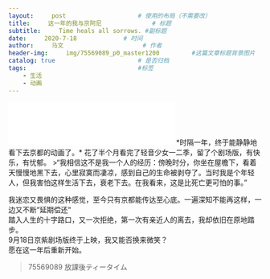```yaml
---
layout:     post                    # 使用的布局（不需要改）
title:     这一年的我与京阿尼              # 标题 
subtitle:     Time heals all sorrows. #副标题
date:     2020-7-18             # 时间
author:     马文                      # 作者
header-img:     img/75569089_p0_master1200         #这篇文章标题背景图片
catalog: true                       # 是否归档
tags:                               #标签
    - 生活
    - 动画
---
```

<iframe frameborder="no" border="0" marginwidth="0" marginheight="0" width=330 height=86 src="//music.163.com/outchain/player?type=2&id=5299097&auto=1&height=66"></iframe>  
*时隔一年，终于能静静地看下去京都的动画了。*    
花了半个月看完了轻音少女一二季，留了个剧场版，有快乐，有忧郁。  
>“我相信这不是我一个人的经历：傍晚时分，你坐在屋檐下，看着天慢慢地黑下去，心里寂寞而凄凉，感到自己的生命被剥夺了。当时我是个年轻人，但我害怕这样生活下去，衰老下去。在我看来，这是比死亡更可怕的事。”

我迷恋又畏惧的这种感觉，至今只有京都能传达至心底。一遍深知不能再这样，一边又不断“延期偿还“  
踏入人生的十字路口，又一次拒绝，第一次有亲近人的离去，我却依旧在原地踏步。  
9月18日京紫剧场版终于上映，我又能否换来微笑？  
愿在这一年后重新开始。  

>75569089 放課後ティータイム